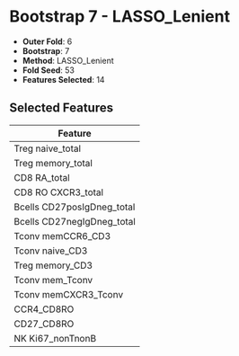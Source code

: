 # Bootstrap 7 - LASSO_Lenient

- **Outer Fold**: 6
- **Bootstrap**: 7
- **Method**: LASSO_Lenient
- **Fold Seed**: 53
- **Features Selected**: 14

## Selected Features

| Feature |
|---------|
| Treg naive_total |
| Treg memory_total |
| CD8 RA_total |
| CD8 RO CXCR3_total |
| Bcells CD27posIgDneg_total |
| Bcells CD27negIgDneg_total |
| Tconv memCCR6_CD3 |
| Tconv naive_CD3 |
| Treg memory_CD3 |
| Tconv mem_Tconv |
| Tconv memCXCR3_Tconv |
| CCR4_CD8RO |
| CD27_CD8RO |
| NK Ki67_nonTnonB |
